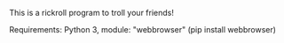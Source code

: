 This is a rickroll program to troll your friends!

Requirements: Python 3, module: "webbrowser" (pip install webbrowser)